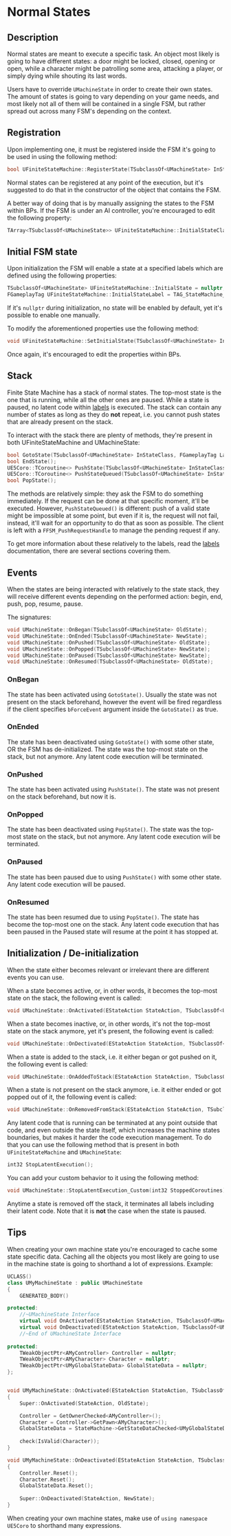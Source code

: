 ﻿# Normal States

## Description

Normal states are meant to execute a specific task. An object most likely is going to have different states: a
door might be locked, closed, opening or open, while a character might be patrolling some area, attacking a player,
or simply dying while shouting its last words.

Users have to override `UMachineState` in order to create their own states. The amount of states is going to vary
depending on your game needs, and most likely not all of them will be contained in a single FSM, but rather spread
out across many FSM's depending on the context.

## Registration

Upon implementing one, it must be registered inside the FSM it's going to be used in using the following method:

```c++
bool UFiniteStateMachine::RegisterState(TSubclassOf<UMachineState> InStateClass);
```

Normal states can be registered at any point of the execution, but it's suggested to do that in the constructor of
the object that contains the FSM.

A better way of doing that is by manually assigning the states to the FSM within BPs. If the FSM is under an AI
controller, you're encouraged to edit the following property:

```c++
TArray<TSubclassOf<UMachineState>> UFiniteStateMachine::InitialStateClassesToRegister;
```

## Initial FSM state

Upon initialization the FSM will enable a state at a specified labels which are defined using the following properties:

```c++
TSubclassOf<UMachineState> UFiniteStateMachine::InitialState = nullptr;
FGameplayTag UFiniteStateMachine::InitialStateLabel = TAG_StateMachine_Label_Default;
```

If it's `nullptr` during initialization, no state will be enabled by default, yet it's possible to enable one manually.

To modify the aforementioned properties use the following method:

```c++
void UFiniteStateMachine::SetInitialState(TSubclassOf<UMachineState> InStateClass, FGameplayTag Label = TAG_StateMachine_Label_Default);
```

Once again, it's encouraged to edit the properties within BPs.

## Stack

Finite State Machine has a stack of normal states. The top-most state is the one that is running, while all the other 
ones are paused. While a state is paused, no latent code within [labels](Labels.md) is executed. The stack can 
contain any number of states as long as they do **not** repeat, i.e. you cannot push states that are already present 
on the stack.

To interact with the stack there are plenty of methods, they're present in both UFiniteStateMachine and UMachineState:

```c++
bool GotoState(TSubclassOf<UMachineState> InStateClass, FGameplayTag Label = TAG_StateMachine_Label_Default, bool bForceEvents = true);
bool EndState();
UE5Coro::TCoroutine<> PushState(TSubclassOf<UMachineState> InStateClass, FGameplayTag Label = TAG_StateMachine_Label_Default, bool* bOutPrematureResult = nullptr);
UE5Coro::TCoroutine<> PushStateQueued(TSubclassOf<UMachineState> InStateClass, FGameplayTag Label = TAG_StateMachine_Label_Default, FFSM_PushRequestHandle* OutHandle = nullptr);
bool PopState();
```

The methods are relatively simple: they ask the FSM to do something immediately. If the request can be done at that 
specific moment, it'll be executed. However, `PushStateQueued()` is different: push of a valid state might be 
impossible at some point, but even if it is, the request will not fail, instead, it'll wait for an opportunity to do 
that as soon as possible. The client is left with a `FFSM_PushRequestHandle` to manage the pending request if any.

To get more information about these relatively to the labels, read the [labels](Labels.md) documentation, there are 
several sections covering them.

## Events

When the states are being interacted with relatively to the state stack, they will receive different events 
depending on the performed action: begin, end, push, pop, resume, pause.

The signatures:

```c++
void UMachineState::OnBegan(TSubclassOf<UMachineState> OldState);
void UMachineState::OnEnded(TSubclassOf<UMachineState> NewState);
void UMachineState::OnPushed(TSubclassOf<UMachineState> OldState);
void UMachineState::OnPopped(TSubclassOf<UMachineState> NewState);
void UMachineState::OnPaused(TSubclassOf<UMachineState> NewState);
void UMachineState::OnResumed(TSubclassOf<UMachineState> OldState);
```

### OnBegan

The state has been activated using `GotoState()`. Usually the state was not present on the stack beforehand, however 
the event will be fired regardless if the client specifies `bForceEvent` argument inside the `GotoState()` as true.

### OnEnded

The state has been deactivated using `GotoState()` with some other state, OR the FSM has de-initialized. The state was
the top-most state on the stack, but not anymore. Any latent code execution will be terminated.

### OnPushed

The state has been activated using `PushState()`. The state was not present on the stack beforehand, but now it is.

### OnPopped

The state has been deactivated using `PopState()`. The state was the top-most state on the stack, but not anymore. Any
latent code execution will be terminated.

### OnPaused

The state has been paused due to using `PushState()` with some other state. Any latent code execution will be paused. 

### OnResumed

The state has been resumed due to using `PopState()`. The state has become the top-most one on the stack. Any latent 
code execution that has been paused in the Paused state will resume at the point it has stopped at.

## Initialization / De-initialization

When the state either becomes relevant or irrelevant there are different events you can use. 

When a state becomes active, or, in other words, it becomes the top-most state on the stack, the following event is 
called:

```c++
void UMachineState::OnActivated(EStateAction StateAction, TSubclassOf<UMachineState> OldState);
```

When a state becomes inactive, or, in other words, it's not the top-most state on the stack anymore, yet it's present,
the following event is called:

```c++
void UMachineState::OnDectivated(EStateAction StateAction, TSubclassOf<UMachineState> NewState);
```

When a state is added to the stack, i.e. it either began or got pushed on it, the following event is called:

```c++
void UMachineState::OnAddedToStack(EStateAction StateAction, TSubclassOf<UMachineState> OldState);
```

When a state is not present on the stack anymore, i.e. it either ended or got popped out of it, the following event 
is called:

```c++
void UMachineState::OnRemovedFromStack(EStateAction StateAction, TSubclassOf<UMachineState> NewState);
```

Any latent code that is running can be terminated at any point outside that code, and even outside the state itself, 
which increases the machine states boundaries, but makes it harder the code execution management. To do that you can 
use the following method that is present in both `UFiniteStateMachine` and `UMachineState`:

```c++
int32 StopLatentExecution();
```

You can add your custom behavior to it using the following method:
```c++
void UMachineState::StopLatentExecution_Custom(int32 StoppedCoroutines);
```

Anytime a state is removed off the stack, it terminates all labels including their latent code. Note that it is **not**
the case when the state is paused.

## Tips

When creating your own machine state you're encouraged to cache some state specific data. Caching all the objects you 
most likely are going to use in the machine state is going to shorthand a lot of expressions. Example:

```c++
UCLASS()
class UMyMachineState : public UMachineState
{
	GENERATED_BODY()

protected:
	//~UMachineState Interface
	virtual void OnActivated(EStateAction StateAction, TSubclassOf<UMachineState> OldState) override;
	virtual void OnDeactivated(EStateAction StateAction, TSubclassOf<UMachineState> NewState) override;
	//~End of UMachineState Interface
	
protected:
	TWeakObjectPtr<AMyController> Controller = nullptr;
	TWeakObjectPtr<AMyCharacter> Character = nullptr;
	TWeakObjectPtr<UMyGlobalStateData> GlobalStateData = nullptr;
};


void UMyMachineState::OnActivated(EStateAction StateAction, TSubclassOf<UMachineState> OldState)
{
	Super::OnActivated(StateAction, OldState);

	Controller = GetOwnerChecked<AMyController>();
	Character = Controller->GetPawn<AMyCharacter>();
	GlobalStateData = StateMachine->GetStateDataChecked<UMyGlobalStateData, UMyGlobalState>();
	
	check(IsValid(Character));
}

void UMyMachineState::OnDeactivated(EStateAction StateAction, TSubclassOf<UMachineState> NewState)
{
	Controller.Reset();
	Character.Reset();
	GlobalStateData.Reset();
	
	Super::OnDeactivated(StateAction, NewState);
}
```

When creating your own machine states, make use of `using namespace UE5Coro` to shorthand many expressions.